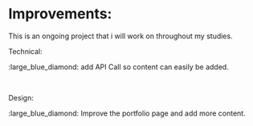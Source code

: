 <h1>Improvements:</h1>

<p>This is an ongoing project that i will work on throughout my studies. </p>
<p>Technical:</p>
<p align="left">:large_blue_diamond: add API Call so content can easily be added.</p>
<br>
<p>Design:</p>
<p align="left">:large_blue_diamond: Improve the portfolio page and add more content.</p>

